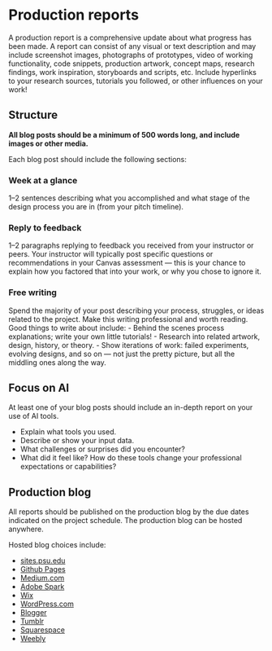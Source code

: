 # Production reports

A production report is a comprehensive update about what progress has been made. A report can consist of any visual or text description and may include screenshot images, photographs of prototypes, video of working functionality, code snippets, production artwork, concept maps, research findings, work inspiration, storyboards and scripts, etc. Include hyperlinks to your research sources, tutorials you followed, or other influences on your work!



## Structure

**All blog posts should be a minimum of 500 words long, and include images or other media.**

Each blog post should include the following sections:

### Week at a glance

1–2 sentences describing what you accomplished and what stage of the design process you are in \(from your pitch timeline\).

### Reply to feedback

1–2 paragraphs replying to feedback you received from your instructor or peers. Your instructor will typically post specific questions or recommendations in your Canvas assessment — this is your chance to explain how you factored that into your work, or why you chose to ignore it.

### Free writing

Spend the majority of your post describing your process, struggles, or ideas related to the project. Make this writing professional and worth reading. Good things to write about include:
    - Behind the scenes process explanations; write your own little tutorials! 
    - Research into related artwork, design, history, or theory. 
    - Show iterations of work: failed experiments, evolving designs, and so on — not just the pretty picture, but all the middling ones along the way. 
    

## Focus on AI

At least one of your blog posts should include an in-depth report on your use of AI tools.

- Explain what tools you used.
- Describe or show your input data.
- What challenges or surprises did you encounter?
- What did it feel like? How do these tools change your professional expectations or capabilities? 

## Production blog

All reports should be published on the production blog by the due dates indicated on the project schedule. The production blog can be hosted anywhere.

Hosted blog choices include:

* [sites.psu.edu](https://sites.psu.edu)
* [Github Pages](https://pages.github.com/)
* [Medium.com](http://medium.com)
* [Adobe Spark](https://spark.adobe.com/)
* [Wix](https://www.wix.com/)
* [WordPress.com](http://wordpress.com)
* [Blogger](https://www.blogger.com)
* [Tumblr](https://www.tumblr.com/)
* [Squarespace](http://squarespace.com)
* [Weebly](https://www.weebly.com/)



